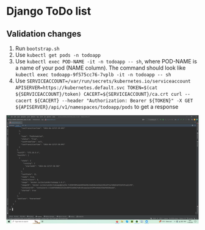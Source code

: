 # Django ToDo list

## Validation changes
1. Run `bootstrap.sh`
2. Use `kubectl get pods -n todoapp`
3. Use `kubectl exec POD-NAME -it -n todoapp -- sh`, where POD-NAME is a name of your pod (NAME column). 
The command should look like `kubectl exec todoapp-9f575cc76-7vplb -it -n todoapp -- sh`
4. Use `SERVICEACCOUNT=/var/run/secrets/kubernetes.io/serviceaccount
APISERVER=https://kubernetes.default.svc
TOKEN=$(cat ${SERVICEACCOUNT}/token)
CACERT=${SERVICEACCOUNT}/ca.crt
curl --cacert ${CACERT} --header "Authorization: Bearer ${TOKEN}" -X GET ${APISERVER}/api/v1/namespaces/todoapp/pods` to get a response

![Result photo](rbac.png)
